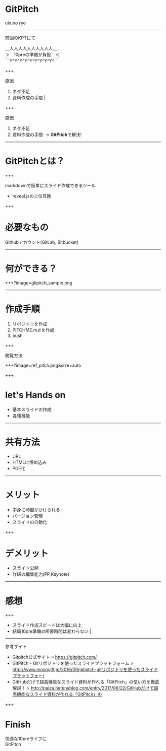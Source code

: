 # GitPitch

okuno ryo

---

前回のKPTにて

＿人人人人人人人人人人＿  
＞　10preの準備が負担　＜  
￣Y^Y^Y^Y^Y^Y^Y^Y^Y^￣  

+++

原因
1. ネタ不足
2. 資料作成の手間 |

+++


原因
1. ネタ不足
2. 資料作成の手間
  -> **GitPitch**で解決!

---

# GitPitchとは？

+++


markdownで簡単にスライド作成できるツール  

* reveal.jsの上位互換

+++

# 必要なもの
Githubアカウント(GitLab, Bitbucket)

---

# 何ができる？

+++?image=gitpitch_sample.png

---

# 作成手順
1. リポジトリを作成
2. PITCHME.mｄを作成
3. push

+++

閲覧方法

+++?image=ref_pitch.png&size=auto

+++

# let's Hands on
* 基本スライドの作成
* 各種機能

---

# 共有方法
* URL
* HTMLに埋め込み
* PDF化

---

# メリット
* 中身に時間がかけられる
* バージョン管理
* スライドの自動化

+++ 

# デメリット
* スライド公開
* 詳細の編集能力(PP,Keynote)

---

# 感想

+++

* スライド作成スピードは大幅に向上 
* 結局10pre準備の所要時間は変わらない |

---

参考サイト
* Gitpitch公式サイト  > https://gitpitch.com/
* GitPitch - Gitリポジトリを使ったスライドプラットフォーム  > http://www.moongift.jp/2016/09/gitpitch-gitリポジトリを使ったスライドプラットフォー/
* GitHubだけで超高機能なスライド資料が作れる「GitPitch」の使い方を徹底解説！  > http://paiza.hatenablog.com/entry/2017/06/22/GitHubだけで超高機能なスライド資料が作れる「GitPitch」の  

+++

# Finish

快適な10preライフに  
GitPitch


